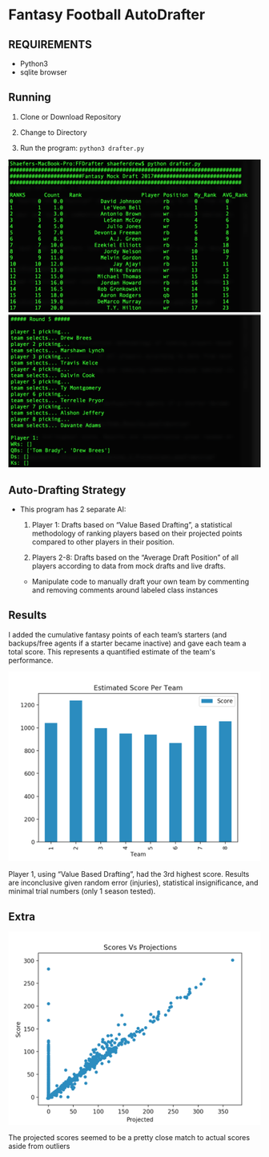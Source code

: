# Fantasy Football AutoDrafter

## REQUIREMENTS
- Python3
- sqlite browser

## Running
1. Clone or Download Repository

2.  Change to Directory

3.  Run the program: `python3 drafter.py`

![](https://github.com/shaeferd/FFDrafter/blob/master/Visualization/Screen%20Shot%202018-09-10%20at%209.57.23%20AM.png?raw=true)
![](https://github.com/shaeferd/FFDrafter/blob/master/Visualization/Screen%20Shot%202018-09-10%20at%209.49.13%20AM.png?raw=true)

## Auto-Drafting Strategy
- This program has 2 separate AI:

	1. Player 1: Drafts based on “Value Based Drafting”, a statistical methodology of ranking players based on their projected points compared to other players in their position.
	
	2. Players 2-8: Drafts based on the “Average Draft Position” of all players according to data from mock drafts and live drafts.
	
	- Manipulate code to manually draft your own team by commenting and removing comments around labeled class instances 


## Results

I added the cumulative fantasy points of each team’s starters (and backups/free agents if a starter became inactive) and gave each team a total score. This represents a quantified estimate of the team's performance.


![](https://github.com/shaeferd/FFDrafter/blob/master/Visualization/Team_Results.png?raw=true)

Player 1, using “Value Based Drafting”, had the 3rd highest score. Results are inconclusive given random error (injuries), statistical insignificance, and minimal trial numbers (only 1 season tested).

## Extra
![](https://github.com/shaeferd/FFDrafter/blob/master/Visualization/Scores_V_Projections.png?raw=true)

The projected scores seemed to be a pretty close match to actual scores aside from outliers


